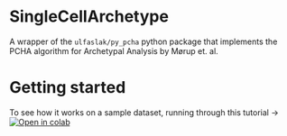 # SingleCellArchetype
A wrapper of the `ulfaslak/py_pcha` python package that implements the PCHA algorithm for Archetypal Analysis by Mørup et. al.


# Getting started
To see how it works on a sample dataset, running through this tutorial $\rightarrow$
[![Open in colab](https://colab.research.google.com/assets/colab-badge.svg)](https://colab.research.google.com/github/FangmingXie/SingleCellArchetype/blob/main/sca/tutorial_sca.ipynb)
